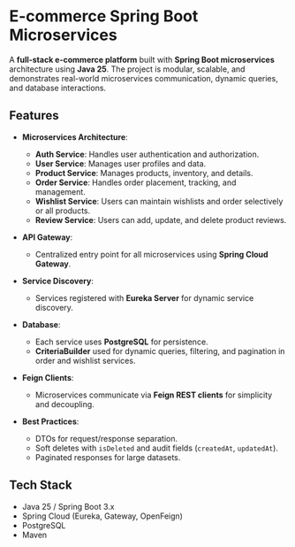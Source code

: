 # E-commerce Spring Boot Microservices

A **full-stack e-commerce platform** built with **Spring Boot microservices** architecture using **Java 25**. The project is modular, scalable, and demonstrates real-world microservices communication, dynamic queries, and database interactions.

## Features

- **Microservices Architecture**:
  - **Auth Service**: Handles user authentication and authorization.
  - **User Service**: Manages user profiles and data.
  - **Product Service**: Manages products, inventory, and details.
  - **Order Service**: Handles order placement, tracking, and management.
  - **Wishlist Service**: Users can maintain wishlists and order selectively or all products.
  - **Review Service**: Users can add, update, and delete product reviews.

- **API Gateway**:
  - Centralized entry point for all microservices using **Spring Cloud Gateway**.

- **Service Discovery**:
  - Services registered with **Eureka Server** for dynamic service discovery.

- **Database**:
  - Each service uses **PostgreSQL** for persistence.
  - **CriteriaBuilder** used for dynamic queries, filtering, and pagination in order and wishlist services.

- **Feign Clients**:
  - Microservices communicate via **Feign REST clients** for simplicity and decoupling.

- **Best Practices**:
  - DTOs for request/response separation.
  - Soft deletes with `isDeleted` and audit fields (`createdAt`, `updatedAt`).
  - Paginated responses for large datasets.

## Tech Stack

- Java 25 / Spring Boot 3.x  
- Spring Cloud (Eureka, Gateway, OpenFeign)  
- PostgreSQL  
- Maven  
